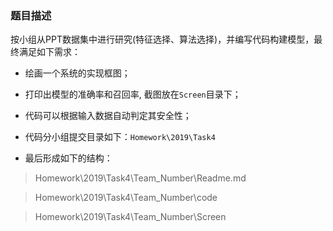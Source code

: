 ### 题目描述

按小组从PPT数据集中进行研究(特征选择、算法选择)，并编写代码构建模型，最终满足如下需求：

-   绘画一个系统的实现框图；
-   打印出模型的准确率和召回率, 截图放在`Screen`目录下；
-   代码可以根据输入数据自动判定其安全性；
-   代码分小组提交目录如下：`Homework\2019\Task4`

-   最后形成如下的结构：

> Homework\\2019\\Task4\\Team\_Number\\Readme.md

> Homework\\2019\\Task4\\Team\_Number\\code

> Homework\\2019\\Task4\\Team\_Number\\Screen

